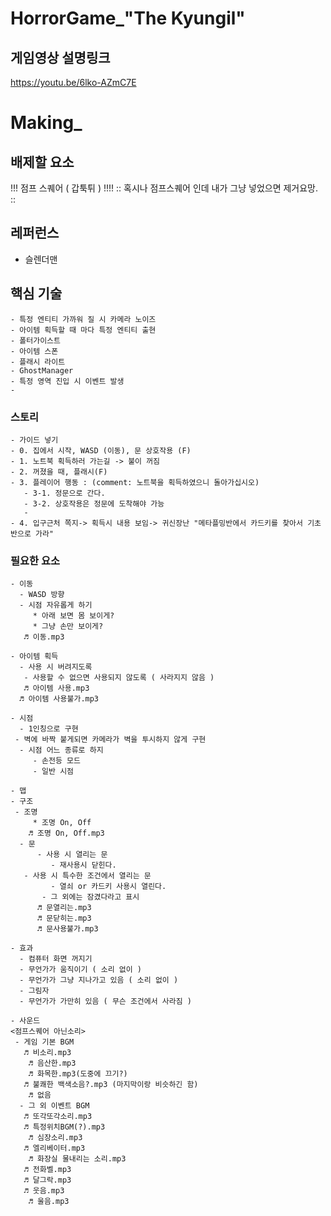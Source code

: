 # HorrorGame_"The Kyungil"

## 게임영상 설명링크
https://youtu.be/6lko-AZmC7E

# Making_

## 배제할 요소 
!!! 점프 스퀘어 ( 갑툭튀 ) !!!!
:: 혹시나 점프스퀘어 인데 내가 그냥 넣었으면 제거요망. :: 

## 레퍼런스
- 슬렌더맨

## 핵심 기술
    - 특정 엔티티 가까워 질 시 카메라 노이즈
    - 아이템 획득할 때 마다 특정 엔티티 출현
    - 폴터가이스트
    - 아이템 스폰
    - 플래시 라이트 
    - GhostManager
    - 특정 영역 진입 시 이벤트 발생
    - 

### 스토리
    - 가이드 넣기
    - 0. 집에서 시작, WASD (이동), 문 상호작용 (F)
    - 1. 노트북 획득하러 가는길 -> 불이 꺼짐
    - 2. 꺼졌을 때, 플래시(F) 
    - 3. 플레이어 행동 : (comment: 노트북을 획득하였으니 돌아가십시오)
       - 3-1. 정문으로 간다. 
       - 3-2. 상호작용은 정문에 도착해야 가능
       -
    - 4. 입구근처 쪽지-> 획득시 내용 보임-> 귀신장난 "메타플밍반에서 카드키를 찾아서 기초반으로 가라"

### 필요한 요소
    - 이동
      - WASD 방향
      - 시점 자유롭게 하기 
         * 아래 보면 몸 보이게? 
         * 그냥 손만 보이게?
       ♬ 이동.mp3

    - 아이템 획득
      - 사용 시 버려지도록
       - 사용할 수 없으면 사용되지 않도록 ( 사라지지 않음 )
       ♬ 아이템 사용.mp3
      ♬ 아이템 사용불가.mp3

    - 시점
      - 1인칭으로 구현
     - 벽에 바짝 붙게되면 카메라가 벽을 투시하지 않게 구현
      - 시점 어느 종류로 하지
         - 손전등 모드
         - 일반 시점

    - 맵
    - 구조
     - 조명
         * 조명 On, Off
        ♬ 조명 On, Off.mp3
      - 문
          - 사용 시 열리는 문
             - 재사용시 닫힌다.
       - 사용 시 특수한 조건에서 열리는 문
             - 열쇠 or 카드키 사용시 열린다.
           - 그 외에는 잠겼다라고 표시
          ♬ 문열리는.mp3
          ♬ 문닫히는.mp3
          ♬ 문사용불가.mp3

    - 효과
      - 컴퓨터 화면 꺼지기
      - 무언가가 움직이기 ( 소리 없이 )
      - 무언가가 그냥 지나가고 있음 ( 소리 없이 )
      - 그림자
      - 무언가가 가만히 있음 ( 무슨 조건에서 사라짐 )

    - 사운드
    <점프스퀘어 아닌소리>
     - 게임 기본 BGM
       ♬ 비소리.mp3
        ♬ 음산한.mp3
        ♬ 화목한.mp3(도중에 끄기?)
       ♬ 불쾌한 백색소음?.mp3 (마지막이랑 비슷하긴 함)
        ♬ 없음
      - 그 외 이벤트 BGM
       ♬ 또각또각소리.mp3
       ♬ 특정위치BGM(?).mp3
        ♬ 심장소리.mp3
       ♬ 엘리베이터.mp3
        ♬ 화장실 물내리는 소리.mp3
       ♬ 전화벨.mp3
       ♬ 달그락.mp3
       ♬ 웃음.mp3
        ♬ 울음.mp3
